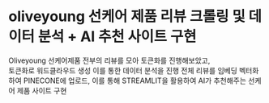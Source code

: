 # oliveyoung 선케어 제품 리뷰 크롤링 및 데이터 분석 + AI 추천 사이트 구현

Oliveyoung 선케어제품 전부의 리뷰를 모아 토큰화를 진행해보았고,   
토큰화로 워드클라우드 생성 이를 통한 데이터 분석을 진행
전체 리뷰를 임베딩 벡터화하여 PINECONE에 업로드,
이를 통해 STREAMLIT을 활용하여 AI가 추천해주는 선케어 제품 사이트 구현
